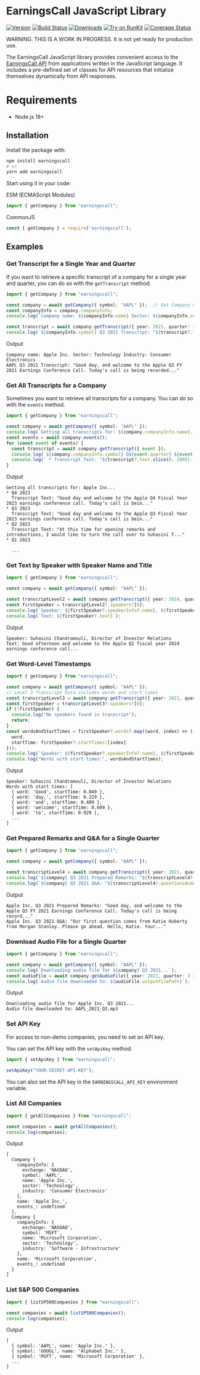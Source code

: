 # EarningsCall JavaScript Library

[![Version](https://img.shields.io/npm/v/earningscall.svg)](https://www.npmjs.org/package/earningscall)
[![Build Status](https://github.com/EarningsCall/earningscall-js/actions/workflows/release.yml/badge.svg?branch=master)](https://github.com/EarningsCall/earningscall-js/actions?query=branch%3Amaster)
[![Downloads](https://img.shields.io/npm/dm/earningscall.svg)](https://www.npmjs.com/package/earningscall)
[![Try on RunKit](https://badge.runkitcdn.com/earningscall.svg)](https://runkit.com/npm/earningscall)
[![Coverage Status](https://coveralls.io/repos/github/EarningsCall/earningscall-js/badge.svg?branch=master)](https://coveralls.io/github/EarningsCall/earningscall-js?branch=master)


WARNING: THIS IS A WORK IN PROGRESS.  It is not yet ready for production use.

The EarningsCall JavaScript library provides convenient access to the [EarningsCall API](https://earningscall.biz/api-guide) from
applications written in the JavaScript language. It includes a pre-defined set of
classes for API resources that initialize themselves dynamically from API
responses.

# Requirements

* Node.js 18+

## Installation

Install the package with:

```sh
npm install earningscall
# or
yarn add earningscall
```

Start using it in your code:

ESM (ECMAScript Modules)

```javascript
import { getCompany } from "earningscall";
```

CommonJS

```javascript
const { getCompany } = require('earningscall');
```


## Examples

### Get Transcript for a Single Year and Quarter

If you want to retrieve a specific transcript of a company for a single year and quarter, you can do so with the `getTranscript` method.


```typescript
import { getCompany } from "earningscall";

const company = await getCompany({ symbol: "AAPL" });  // Get Company object by ticker symbol "AAPL"
const companyInfo = company.companyInfo;
console.log(`Company name: ${companyInfo.name} Sector: ${companyInfo.sector} Industry: ${companyInfo.industry}`);

const transcript = await company.getTranscript({ year: 2021, quarter: 3 });
console.log(`${companyInfo.symbol} Q3 2021 Transcript: "${transcript?.text.slice(0, 100)}..."`);
```


Output

```
Company name: Apple Inc. Sector: Technology Industry: Consumer Electronics
AAPL Q3 2021 Transcript: "Good day, and welcome to the Apple Q3 FY 2021 Earnings Conference Call. Today's call is being recorded..."
```

### Get All Transcripts for a Company

Sometimes you want to retrieve all transcripts for a company.  You can do so with the `events` method.

```typescript
import { getCompany } from "earningscall";

const company = await getCompany({ symbol: "AAPL" });
console.log(`Getting all transcripts for: ${company.companyInfo.name}...`);
const events = await company.events();
for (const event of events) {
  const transcript = await company.getTranscript({ event });
  console.log(`${company.companyInfo.symbol} Q${event.quarter} ${event.year}`);
  console.log(` * Transcript Text: "${transcript?.text.slice(0, 100)}..."`);
}
```

Output

```
Getting all transcripts for: Apple Inc...
* Q4 2023
  Transcript Text: "Good day and welcome to the Apple Q4 Fiscal Year 2023 earnings conference call. Today's call is bein..."
* Q3 2023
  Transcript Text: "Good day and welcome to the Apple Q3 Fiscal Year 2023 earnings conference call. Today's call is bein..."
* Q2 2023
  Transcript Text: "At this time for opening remarks and introductions, I would like to turn the call over to Suhasini T..."
* Q1 2023

  ...
```


### Get Text by Speaker with Speaker Name and Title

```typescript
import { getCompany } from "earningscall";

const company = await getCompany({ symbol: "AAPL" });

const transcriptLevel2 = await company.getTranscript({ year: 2024, quarter: 2, level: 2 });
const firstSpeaker = transcriptLevel2!.speakers![0];
console.log(`Speaker: ${firstSpeaker?.speakerInfo?.name}, ${firstSpeaker?.speakerInfo?.title}`);
console.log(`Text: ${firstSpeaker?.text}`);
```

Output

```
Speaker: Suhasini Chandramouli, Director of Investor Relations
Text: Good afternoon and welcome to the Apple Q2 fiscal year 2024 earnings conference call...
```


### Get Word-Level Timestamps

```typescript
import { getCompany } from "earningscall";

const company = await getCompany({ symbol: "AAPL" });
// Level 3 Transcript Data includes words and start times
const transcriptLevel3 = await company.getTranscript({ year: 2021, quarter: 3, level: 3 });
const firstSpeaker = transcriptLevel3?.speakers![0];
if (!firstSpeaker) {
  console.log("No speakers found in transcript");
  return;
}
const wordsAndStartTimes = firstSpeaker?.words?.map((word, index) => ({
  word,
  startTime: firstSpeaker?.startTimes![index]
}));
console.log(`Speaker: ${firstSpeaker?.speakerInfo?.name}, ${firstSpeaker?.speakerInfo?.title}`);
console.log("Words with start times:", wordsAndStartTimes);
```

Output

```
Speaker: Suhasini Chandramouli, Director of Investor Relations
Words with start times: [
  { word: 'Good', startTime: 0.049 },
  { word: 'day,', startTime: 0.229 },
  { word: 'and', startTime: 0.489 },
  { word: 'welcome', startTime: 0.609 },
  { word: 'to', startTime: 0.929 },
  ...
]
```

### Get Prepared Remarks and Q&A for a Single Quarter

```typescript
import { getCompany } from "earningscall";

const company = await getCompany({ symbol: "AAPL" });

const transcriptLevel4 = await company.getTranscript({ year: 2021, quarter: 3, level: 4 });
console.log(`${company} Q3 2021 Prepared Remarks: "${transcriptLevel4?.preparedRemarks?.slice(0, 100)}..."`);
console.log(`${company} Q3 2021 Q&A: "${transcriptLevel4?.questionsAndAnswers?.slice(0, 100)}..."`);
```

Output

```
Apple Inc. Q3 2021 Prepared Remarks: "Good day, and welcome to the Apple Q3 FY 2021 Earnings Conference Call. Today's call is being record..."
Apple Inc. Q3 2021 Q&A: "Our first question comes from Katie Huberty from Morgan Stanley. Please go ahead. Hello, Katie. Your..."
```


### Download Audio File for a Single Quarter

```typescript
import { getCompany } from "earningscall";

const company = await getCompany({ symbol: "AAPL" });
console.log(`Downloading audio file for ${company} Q3 2021...`);
const audioFile = await company.getAudioFile({ year: 2021, quarter: 3 });
console.log(`Audio file downloaded to: ${audioFile.outputFilePath}`);
```

Output

```
Downloading audio file for Apple Inc. Q3 2021...
Audio file downloaded to: AAPL_2021_Q3.mp3
```

### Set API Key

For access to non-demo companies, you need to set an API key.

You can set the API key with the `setApiKey` method.

```typescript
import { setApiKey } from "earningscall";

setApiKey("YOUR-SECRET-API-KEY");
```

You can also set the API key in the `EARNINGSCALL_API_KEY` environment variable.



### List All Companies

```typescript
import { getAllCompanies } from "earningscall";

const companies = await getAllCompanies();
console.log(companies);
```

Output

```
[
  Company {
    companyInfo: {
      exchange: 'NASDAQ',
      symbol: 'AAPL',
      name: 'Apple Inc.',
      sector: 'Technology',
      industry: 'Consumer Electronics'
    },
    name: 'Apple Inc.',
    events_: undefined
  },
  Company {
    companyInfo: {
      exchange: 'NASDAQ',
      symbol: 'MSFT',
      name: 'Microsoft Corporation',
      sector: 'Technology',
      industry: 'Software - Infrastructure'
    },
    name: 'Microsoft Corporation',
    events_: undefined
  }
]
```



### List S&P 500 Companies

```typescript
import { listSP500Companies } from "earningscall";

const companies = await listSP500Companies();
console.log(companies);
```

Output

```
[
  { symbol: 'AAPL', name: 'Apple Inc.' },
  { symbol: 'GOOGL', name: 'Alphabet Inc.' },
  { symbol: 'MSFT', name: 'Microsoft Corporation' },
  ...
]
```
